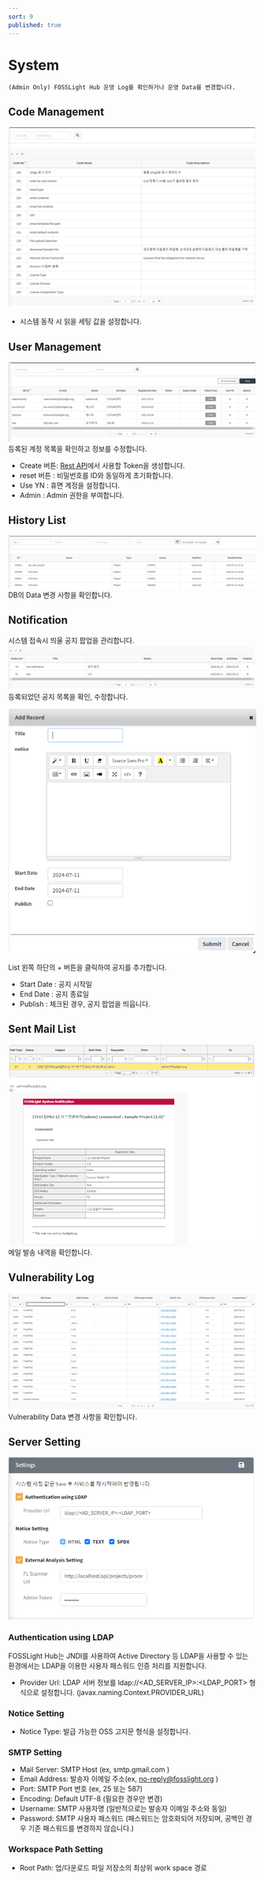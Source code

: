 ```yaml
---
sort: 9
published: true
---
```

# System
```note
(Admin Only) FOSSLight Hub 운영 Log를 확인하거나 운영 Data를 변경합니다.
```

## Code Management
![config](images/9_system_code.PNG)
- 시스템 동작 시 읽을 세팅 값을 설정합니다.

## User Management
![config](images/9_system_user.PNG)
등록된 계정 목록을 확인하고 정보를 수정합니다. 
- Create 버튼: [Rest API](../features/2_rest_api.md)에서 사용할 Token을 생성합니다. 
- reset 버튼 : 비밀번호를 ID와 동일하게 초기화합니다. 
- Use YN : 휴면 계정을 설정합니다. 
- Admin : Admin 권한을 부여합니다.

## History List
![config](images/9_system_history.PNG)
DB의 Data 변경 사항을 확인합니다. 

## Notification
시스템 접속시 띄울 공지 팝업을 관리합니다.
![config](images/9_system_noti_list.PNG)
등록되었던 공지 목록을 확인, 수정합니다. 

![config](images/9_system_noti_add.PNG)

List 왼쪽 하단의 + 버튼을 클릭하여 공지를 추가합니다.
- Start Date : 공지 시작일
- End Date : 공지 종료일
- Publish : 체크된 경우, 공지 팝업을 띄웁니다.

## Sent Mail List
![config](images/9_system_mail.png)
메일 발송 내역을 확인합니다.


## Vulnerability Log
![config](images/9_system_vul.PNG)
Vulnerability Data 변경 사항을 확인합니다.


## Server Setting
![config](images/9_system_server.PNG)
### Authentication using LDAP
FOSSLight Hub는 JNDI를 사용하여 Active Directory 등 LDAP을 사용할 수 있는 환경에서는 LDAP을 이용한 사용자 패스워드 인증 처리를 지원합니다.
- Provider Url: LDAP 서버 정보를 ldap://&lt;AD_SERVER_IP&gt;:&lt;LDAP_PORT&gt; 형식으로 설정합니다. (javax.naming.Context.PROVIDER_URL)

### Notice Setting
- Notice Type: 발급 가능한 OSS 고지문 형식을 설정합니다.

### SMTP Setting
- Mail Server: SMTP Host (ex, smtp.gmail.com )
- Email Address: 발송자 이메일 주소(ex, no-reply@fosslight.org )
- Port: SMTP Port 번호 (ex, 25 또는 587)
- Encoding: Default UTF-8 (필요한 경우만 변경)
- Username: SMTP 사용자명 (일반적으로는 발송자 이메일 주소와 동일)
- Password: SMTP 사용자 패스워드 (패스워드는 암호화되어 저장되며, 공백인 경우 기존 패스워드를 변경하지 않습니다.)

### Workspace Path Setting
- Root Path: 업/다운로드 파일 저장소의 최상위 work space 경로
